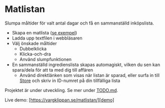 # Matlistan

Slumpa måltider för valt antal dagar och få en sammanställd inköpslista.

- Skapa en matlista ([se exempel][matlista])
- Ladda upp textfilen i webbläsaren
- Välj önskade måltider
    - Dubbelklicka
    - Klicka-och-dra
    - Använd slumpfunktionen
- En sammanställd ingredienslista skapas automagiskt, vilken du sen kan
spara/dela för att ta med dig till affären
    - Använd direktlänken som visas när listan är sparad, eller surfa in
    till [Store][store] och skriv in ID-numret på din tillfälliga lista

Projektet är under utveckling. Se mer under [TODO.md](./TODO.md).

Live demo:
[https://vargklippan.se/matlistan/][demo]

[demo]: https://vargklippan.se/matlistan/
[matlista]: https://vargklippan.se/matlistan/Matlista.txt
[store]: https://vargklippan.se/matlistan/store/
